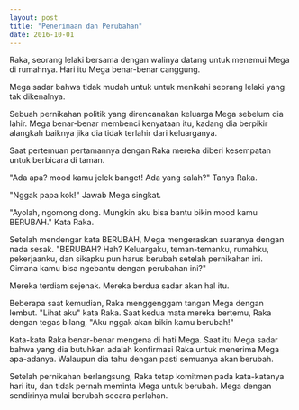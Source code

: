 ```yaml
---
layout: post
title: "Penerimaan dan Perubahan"
date: 2016-10-01
---
```


Raka, seorang lelaki bersama dengan walinya datang untuk menemui Mega di rumahnya. Hari itu Mega benar-benar canggung.

Mega sadar bahwa tidak mudah untuk untuk menikahi seorang lelaki yang tak dikenalnya.

Sebuah pernikahan politik yang direncanakan keluarga Mega sebelum dia lahir. Mega benar-benar membenci kenyataan itu, kadang dia berpikir alangkah baiknya jika dia tidak terlahir dari keluarganya.

Saat pertemuan pertamannya dengan Raka mereka diberi kesempatan untuk berbicara di taman.

"Ada apa? mood kamu jelek banget! Ada yang salah?" Tanya Raka.

"Nggak papa kok!" Jawab Mega singkat.

"Ayolah, ngomong dong. Mungkin aku bisa bantu bikin mood kamu BERUBAH." Kata Raka. 

Setelah mendengar kata BERUBAH, Mega mengeraskan suaranya dengan nada sesak. "BERUBAH? Hah? Keluargaku, teman-temanku, rumahku, pekerjaanku, dan sikapku pun harus berubah setelah pernikahan ini. Gimana kamu bisa ngebantu dengan perubahan ini?"

Mereka terdiam sejenak. Mereka berdua sadar akan hal itu.

Beberapa saat kemudian, Raka menggenggam tangan Mega dengan lembut. "Lihat aku" kata Raka. Saat kedua mata mereka bertemu, Raka dengan tegas bilang, "Aku nggak akan bikin kamu berubah!"

Kata-kata Raka benar-benar mengena di hati Mega. Saat itu Mega sadar bahwa yang dia butuhkan adalah konfirmasi Raka untuk menerima Mega apa-adanya. Walaupun dia tahu dengan pasti semuanya akan berubah.

Setelah pernikahan berlangsung, Raka tetap komitmen pada kata-katanya hari itu, dan tidak pernah meminta Mega untuk berubah. Mega dengan sendirinya mulai berubah secara perlahan.
